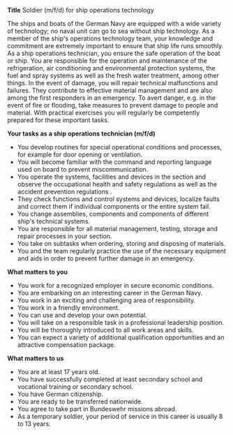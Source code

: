 **Title**
Soldier (m/f/d) for ship operations technology

The ships and boats of the German Navy are equipped with a wide variety of technology; no naval unit can go to sea without ship technology. As a member of the ship's operations technology team, your knowledge and commitment are extremely important to ensure that ship life runs smoothly. As a ship operations technician, you ensure the safe operation of the boat or ship. You are responsible for the operation and maintenance of the refrigeration, air conditioning and environmental protection systems, the fuel and spray systems as well as the fresh water treatment, among other things. In the event of damage, you will repair technical malfunctions and failures. They contribute to effective material management and are also among the first responders in an emergency. To avert danger, e.g. in the event of fire or flooding, take measures to prevent damage to people and material. With practical exercises you will regularly be competently prepared for these important tasks.

**Your tasks as a ship operations technician (m/f/d)**

-	You develop routines for special operational conditions and processes, for example for door opening or ventilation.
-	You will become familiar with the command and reporting language used on board to prevent miscommunication.
-	You operate the systems, facilities and devices in the section and observe the occupational health and safety regulations as well as the accident prevention regulations .
-	They check functions and control systems and devices, localize faults and correct them if individual components or the entire system fail.
-	You change assemblies, components and components of different ship's technical systems.
-	You are responsible for all material management, testing, storage and repair processes in your section.
-	You take on subtasks when ordering, storing and disposing of materials.
-	You and the team regularly practice the use of the necessary equipment and aids in order to prevent further damage in an emergency.

**What matters to you**

-	You work for a recognized employer in secure economic conditions.
-	You are embarking on an interesting career in the German Navy.
-	You work in an exciting and challenging area of responsibility.
-	You work in a friendly environment.
-	You can use and develop your own potential.
-	You will take on a responsible task in a professional leadership position.
-	You will be thoroughly introduced to all work areas and skills.
-	You can expect a variety of additional qualification opportunities and an attractive compensation package.

**What matters to us**

-	You are at least 17 years old.
-	You have successfully completed at least secondary school and vocational training or secondary school.
-	You have German citizenship.
-	You are ready to be transferred nationwide.
-	You agree to take part in Bundeswehr missions abroad.
-	As a temporary soldier, your period of service in this career is usually 8 to 13 years.
